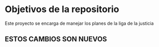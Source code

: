 # Objetivos de la repositorio

Este proyecto se encarga de manejar los planes de la liga de la justicia


## ESTOS CAMBIOS SON NUEVOS 